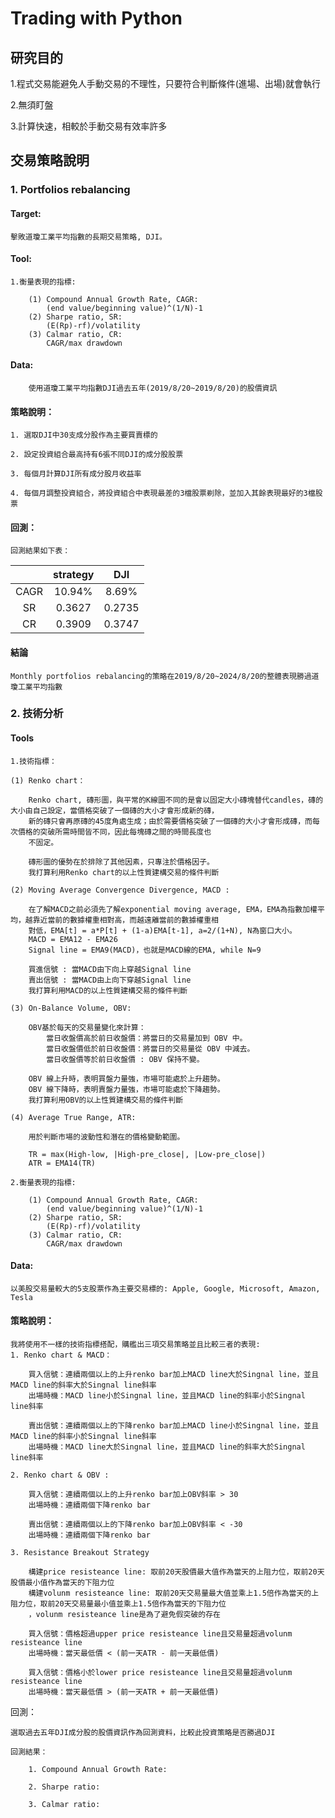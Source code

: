 # __Trading with Python__
## 研究目的
1.程式交易能避免人手動交易的不理性，只要符合判斷條件(進場、出場)就會執行

2.無須盯盤

3.計算快速，相較於手動交易有效率許多
## 交易策略說明
### 1. Portfolios rebalancing
#### Target:
    擊敗道瓊工業平均指數的長期交易策略, DJI。
#### Tool:
    
    1.衡量表現的指標:
       
        (1) Compound Annual Growth Rate, CAGR:
            (end value/beginning value)^(1/N)-1
        (2) Sharpe ratio, SR:
            (E(Rp)-rf)/volatility
        (3) Calmar ratio, CR:
            CAGR/max drawdown
#### Data:
        
        使用道瓊工業平均指數DJI過去五年(2019/8/20~2019/8/20)的股價資訊
        
#### 策略說明：
    
    1. 選取DJI中30支成分股作為主要買賣標的
    
    2. 設定投資組合最高持有6張不同DJI的成分股股票
    
    3. 每個月計算DJI所有成分股月收益率
    
    4. 每個月調整投資組合，將投資組合中表現最差的3檔股票剃除，並加入其餘表現最好的3檔股票

#### 回測：

    回測結果如下表：
        
||strategy|DJI|
|:---:|:---:|:---:|
|CAGR|10.94%|8.69%|
|SR|0.3627|0.2735|
|CR|0.3909|0.3747|

#### 結論
    Monthly portfolios rebalancing的策略在2019/8/20~2024/8/20的整體表現勝過道瓊工業平均指數

### 2. 技術分析
#### Tools
    1.技術指標：
    
    (1) Renko chart：

        Renko chart, 磚形圖，與平常的K線圖不同的是會以固定大小磚塊替代candles，磚的大小由自己設定，當價格突破了一個磚的大小才會形成新的磚，
        新的磚只會再原磚的45度角處生成；由於需要價格突破了一個磚的大小才會形成磚，而每次價格的突破所需時間皆不同，因此每塊磚之間的時間長度也
        不固定。
        
        磚形圖的優勢在於排除了其他因素，只專注於價格因子。
        我打算利用Renko chart的以上性質建構交易的條件判斷
    
    (2) Moving Average Convergence Divergence, MACD :

        在了解MACD之前必須先了解exponential moving average, EMA，EMA為指數加權平均，越靠近當前的數據權重相對高，而越遠離當前的數據權重相
        對低，EMA[t] = a*P[t] + (1-a)EMA[t-1], a=2/(1+N), N為窗口大小。
        MACD = EMA12 - EMA26
        Signal line = EMA9(MACD)，也就是MACD線的EMA, while N=9
        
        買進信號 : 當MACD由下向上穿越Signal line
        賣出信號 : 當MACD由上向下穿越Signal line
        我打算利用MACD的以上性質建構交易的條件判斷

    (3) On-Balance Volume, OBV:

        OBV基於每天的交易量變化來計算：
            當日收盤價高於前日收盤價：將當日的交易量加到 OBV 中。
            當日收盤價低於前日收盤價：將當日的交易量從 OBV 中減去。
            當日收盤價等於前日收盤價 : OBV 保持不變。
            
        OBV 線上升時，表明買盤力量強，市場可能處於上升趨勢。
        OBV 線下降時，表明賣盤力量強，市場可能處於下降趨勢。
        我打算利用OBV的以上性質建構交易的條件判斷

    (4) Average True Range, ATR:
    
        用於判斷市場的波動性和潛在的價格變動範圍。
        
        TR = max(High-low, |High-pre_close|, |Low-pre_close|)
        ATR = EMA14(TR)
        
    2.衡量表現的指標:
       
        (1) Compound Annual Growth Rate, CAGR:
            (end value/beginning value)^(1/N)-1
        (2) Sharpe ratio, SR:
            (E(Rp)-rf)/volatility
        (3) Calmar ratio, CR:
            CAGR/max drawdown
            
#### Data:
    
    以美股交易量較大的5支股票作為主要交易標的: Apple, Google, Microsoft, Amazon, Tesla
    
#### 策略說明：

    我將使用不一樣的技術指標搭配，購艦出三項交易策略並且比較三者的表現:
    1. Renko chart & MACD：

        買入信號：連續兩個以上的上升renko bar加上MACD line大於Singnal line，並且MACD line的斜率大於Singnal line斜率
        出場時機：MACD line小於Singnal line，並且MACD line的斜率小於Singnal line斜率
    
        賣出信號：連續兩個以上的下降renko bar加上MACD line小於Singnal line，並且MACD line的斜率小於Singnal line斜率
        出場時機：MACD line大於Singnal line，並且MACD line的斜率大於Singnal line斜率
    
    2. Renko chart & OBV :

        買入信號：連續兩個以上的上升renko bar加上OBV斜率 > 30
        出場時機：連續兩個下降renko bar
    
        賣出信號：連續兩個以上的下降renko bar加上OBV斜率 < -30
        出場時機：連續兩個下降renko bar

    3. Resistance Breakout Strategy

        構建price resisteance line: 取前20天股價最大值作為當天的上阻力位，取前20天股價最小值作為當天的下阻力位
        構建volunm resisteance line: 取前20天交易量最大值並乘上1.5倍作為當天的上阻力位，取前20天交易量最小值並乘上1.5倍作為當天的下阻力位
        ，volunm resisteance line是為了避免假突破的存在

        買入信號：價格超過upper price resisteance line且交易量超過volunm resisteance line
        出場時機：當天最低價 < (前一天ATR - 前一天最低價)
    
        買入信號：價格小於lower price resisteance line且交易量超過volunm resisteance line
        出場時機：當天最低價 > (前一天ATR + 前一天最低價)

回測：
    
    選取過去五年DJI成分股的股價資訊作為回測資料，比較此投資策略是否勝過DJI
    
    回測結果：
        
        1. Compound Annual Growth Rate:            
        
        2. Sharpe ratio:
        
        3. Calmar ratio:
